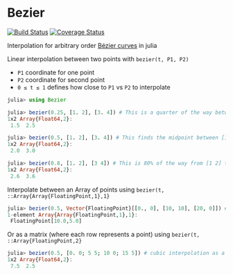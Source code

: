 # Bezier

[![Build Status](https://travis-ci.org/rawrgrr/Bezier.jl.svg?branch=master)](https://travis-ci.org/rawrgrr/Bezier.jl)
[![Coverage Status](https://coveralls.io/repos/rawrgrr/Bezier.jl/badge.svg?branch=master)](https://coveralls.io/r/rawrgrr/Bezier.jl)

Interpolation for arbitrary order [Bézier curves](https://en.wikipedia.org/wiki/B%C3%A9zier_curve#Higher-order_curves) in julia

Linear interpolation between two points with `bezier(t, P1, P2)`
  - `P1` coordinate for one point
  - `P2` coordinate for second point
  - `0 ≤ t ≤ 1` defines how close to `P1` vs `P2` to interpolate
```julia
julia> using Bezier

julia> bezier(0.25, [1. 2], [3. 4]) # This is a quarter of the way between [1 2] and [3 4]
1x2 Array{Float64,2}:
 1.5  2.5

julia> bezier(0.5, [1. 2], [3. 4]) # This finds the midpoint between [1 2] and [3 4]
1x2 Array{Float64,2}:
 2.0  3.0

julia> bezier(0.8, [1. 2], [3 4]) # This is 80% of the way from [1 2] to [3 4]
1x2 Array{Float64,2}:
 2.6  3.6
```

Interpolate between an Array of points using `bezier(t, ::Array{Array{FloatingPoint,1},1}`
```julia
julia> bezier(0.5, Vector{FloatingPoint}[[0., 0], [10, 10], [20, 0]]) # quadratic interpolation
1-element Array{Array{FloatingPoint,1},1}:
 FloatingPoint[10.0,5.0]
```

Or as a matrix (where each row represents a point) using `bezier(t, ::Array{FloatingPoint,2}`
```julia
julia> bezier(0.5, [0. 0; 5 5; 10 0; 15 5]) # cubic interpolation as a matrix
1x2 Array{Float64,2}:
 7.5  2.5
```
